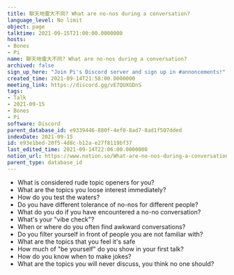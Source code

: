 ```yaml
---
title: 聊天地雷大不同? What are no-nos during a conversation?
language_level: No limit
object: page
talktime: 2021-09-15T21:00:00.0000000
hosts:
- Bones
- Pi
name: 聊天地雷大不同? What are no-nos during a conversation?
archived: false
sign_up_here: "Join Pi's Discord server and sign up in #annoncements!"
created_time: 2021-09-14T21:58:00.0000000
meeting_link: https://discord.gg/vE7QUXGDnS
tags:
- Talk
- 2021-09-15
- Bones
- Pi
software: Discord
parent_database_id: e9339446-880f-4ef0-8ad7-8ad1f507dded
indexDate: 2021-09-15
id: e93e1bed-20f5-4d8c-b12a-e27f8119bf37
last_edited_time: 2021-09-14T22:06:00.0000000
notion_url: https://www.notion.so/What-are-no-nos-during-a-conversation-e93e1bed20f54d8cb12ae27f8119bf37
parent_type: database_id
---
```



   - What is considered rude topic openers for you?
   - What are the topics you loose interest immediately?
   - How do you test the waters?
   - Do you have different tolerance of no-nos for different people?
   - What do you do if you have encountered a no-no conversation? 
   - What's your "vibe check"?
   - When or where do you often find awkward conversations?
   - Do you filter yourself in front of people you are not familiar with?
   - What are the topics that you feel it's safe
   - How much of "be yourself" do you show in your first talk?
   - How do you know when to make jokes?
   - What are the topics you will never discuss, you think no one should?










